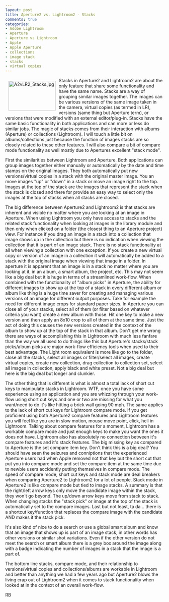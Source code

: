 ```yaml
---
layout: post
title: Aperture2 vs. Lightroom2 - Stacks
comments: true
categories:
- Adobe Lightroom
- Aperture
- Aperture vs Lightroom
- Apple
- Apple Aperture
- collections
- image stack
- stacks
- virtual copies
---
```

<a href="/wp-content/uploads/2008/A2vLR2_Stacks.jpg"><img title="A2vLR2_Stacks.jpg" src="/wp-content/uploads/2008/.thumbs/.A2vLR2_Stacks.jpg" border="0" alt="A2vLR2_Stacks.jpg" hspace="10" vspace="10" width="150" height="94" align="left" /></a>Stacks in Aperture2 and Lightroom2 are about the only feature that share some functionality and have the same name. Stacks are a way of grouping similar images together. The images can be various versions of the same image taken in the camera, virtual copies (as termed in LR), versions (same thing but Aperture term), or versions that were modified with an external editor/plug-in. Stacks have the same basic functionality in both applications and can more or less do similar jobs. The magic of stacks comes from their interaction with albums (Aperture) or collections (Lightroom). I will touch a little bit on albums/collections just because the function of images stacks are so closely related to these other features. I will also compare a bit of compare mode functionality as well mostly due to Apertures excellent "stack mode".<!--more-->

First the similarities between Lightroom and Aperture. Both applications can group images together either manually or automatically by the date and time stamps on the original images. They both automatically put new versions/virtual copies in a stack with the original master image. You an move images "up" or "down" in a stack or move an image right to the top. Images at the top of the stack are the images that represent the stack when the stack is closed and there for provide an easy way to select only the images at the top of stacks when all stacks are closed.

The big difference between Aperture2 and Lightroom2 is that stacks are inherent and visible no matter where you are looking at an image in Aperture. When using Lightroom you only have access to stacks and the related stack functionality when looking at images in the library module and then only when clicked on a folder (the closest thing to an Aperture project) view. For instance if you drag an image in a stack into a collection that image shows up in the collection but there is no indication when viewing the collection that it is part of an image stack. There is no stack functionality at all when viewing a collection with one exception. If you create a new virtual copy or version of an image in a collection it will automatically be added to a stack with the original image when viewing that image in a folder. In aperture it is apparent that an image is in a stack no matter where you are looking at it, in an album, a smart album, the project, etc. This may not seem like a big deal but it is huge in terms of a streamlined work-flow. When combined with the functionality of "album picks" in Aperture, the ability for different images to show up at the top of a stack in every different album or album like thing is a huge time saver for creating and managing various versions of an image for different output purposes. Take for example the need for different image crops for standard paper sizes. In Aperture you can close all of your stacks, select all of them (or filter based on whatever criteria you want) create a new album with those. Hit one key to make a new version and then apply an 8x10 crop to all of them at the same time. Just the act of doing this causes the new versions created in the context of the album to show up at the top of the stack in that album. Don't get me wrong there are ways of accomplishing this in Lightroom with much less fanfare than the way we all used to do things like this but Aperture's stacks/stack picks/album picks are major work-flow efficiency tools when used to their best advantage. The Light room equivalent is more like go to the folder, close all the stacks, select all images or filter/select all images, create virtual copies, create new collection, drag collection to collection set, select all images in collection, apply black and white preset. Not a big deal but here is the big deal but longer and clunkier.

The other thing that is different is what is almost a total lack of short cut keys to manipulate stacks in Lightroom. WTF, once you have some experience using an application and you are whizzing through your work-flow using short cut keys and one or two are missing for what you want/need to do it's like hitting a brick wall going 90 mph. The same applies to the lack of short cut keys for Lightroom compare mode. If you get proficient using both Aperture2 compare features and Lightroom features you will feel like you are in slow motion, mouse move point, click, hell in Lightroom. Talking about compare features for a moment, Lightroom has a workable compare mode and just enough keys to make you want the ones it does not have. Lightroom also has absolutely no connection between it's compare features and it's stack features. The big missing key as compared to Aperture is the set compare item key. Don't think this is a big deal? You should have seen the seizures and conniptions that the experienced Aperture users had when Apple removed not that key but the short cut that put you into compare mode and set the compare item at the same time due to newbie users accidently putting themselves in compare mode. The speed of compare mode, short cut keys and stack mode are deal breakers when comparing Aperture2 to Lightroom2 for a lot of people. Stack mode in Aperture2 is like compare mode but tied to image stacks. A summary is that the right/left arrow keys only move the candidate image within the stack, they won't go beyond. The up/down arrow keys move from stack to stack. When changing stacks the "stack pick" or image at the top of the stack is automatically set to the compare images. Last but not least, ta da... there is a shortcut key/function that replaces the compare image with the candidate AND makes it the stack pick.

It's also kind of nice to do a search or use a global smart album and know that an image that shows up is part of an image stack, in other words has other versions or similar shot variations. Even if the other version do not meet the search or smart album there is a grey box around the image along with a badge indicating the number of images in a stack that the image is a part of.

The bottom line stacks, compare mode, and their relationship to versions/virtual copies and collections/albums are workable in Lightroom and better than anything we had a few years ago but Aperture2 blows the living crap out of Lightroom2 when it comes to stack functionality when looked at in the context of an overall work-flow.

RB